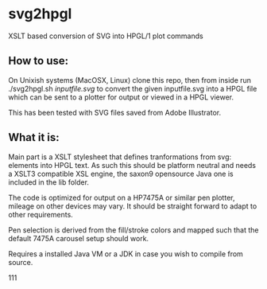 # svg2hpgl
XSLT based conversion of SVG into HPGL/1 plot commands

## How to use: ##
On Unixish systems (MacOSX, Linux) clone this repo, then from inside run ./svg2hpgl.sh *inputfile.svg* to convert the given inputfile.svg into a HPGL file which can be sent to a plotter for output or viewed in a HPGL viewer.

This has been tested with SVG files saved from Adobe Illustrator.

## What it is: ##
Main part is a XSLT stylesheet that defines tranformations from svg: elements into HPGL text. As such this should be platform neutral and needs a XSLT3 compatible XSL engine, the saxon9 opensource Java one is included in the lib folder.

The code is optimized for output on a HP7475A or similar pen plotter, mileage on other devices may vary. It should be straight forward to adapt to other requirements.

Pen selection is derived from the fill/stroke colors and mapped such that the default 7475A carousel setup should work.

Requires a installed Java VM or a JDK in case you wish to compile from source.

111